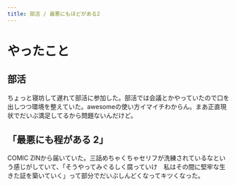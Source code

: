 ```yaml
---
title: 部活 / 最悪にもほどがある2
---
```


# やったこと

## 部活

ちょっと寝坊して遅れて部活に参加した。部活では会議とかやっていたので口を出しつつ環境を整えていた。awesomeの使い方イマイチわからん。まあ正直現状でだいぶ満足してるから問題ないんだけど。

## 「最悪にも程がある 2」

COMIC ZINから届いていた。三話めちゃくちゃセリフが洗練されているなという感じがしていて、「そうやってみぐるしく腐っていけ　私はその間に堅牢な生きた証を築いていく」って部分でだいぶしんどくなってキツくなった。
